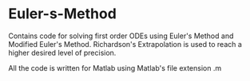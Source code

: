 # Euler-s-Method

Contains code for solving first order ODEs using Euler's Method and Modified Euler's Method.
Richardson's Extrapolation is used to reach a higher desired level of precision.

All the code is written for Matlab using Matlab's file extension .m
